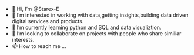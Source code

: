- 👋 Hi, I’m @Starex-E
- 👀 I’m interested in working with data,getting insights,building data driven digital services and products.
- 🌱 I’m currently learning python and SQL and data visualiztion.
- 💞️ I’m looking to collaborate on projects with people who share similiar interests.
- 📫 How to reach me ...

<!---
Starex-E/Starex-E is a ✨ special ✨ repository because its `README.md` (this file) appears on your GitHub profile.
You can click the Preview link to take a look at your changes.
--->
